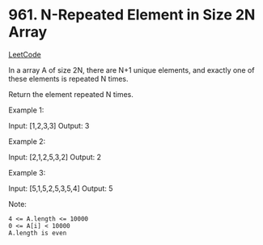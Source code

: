 # 961. N-Repeated Element in Size 2N Array

[LeetCode](https://leetcode.com/problems/n-repeated-element-in-size-2n-array/)

In a array A of size 2N, there are N+1 unique elements, and exactly one of these elements is repeated N times.

Return the element repeated N times.



Example 1:

Input: [1,2,3,3]
Output: 3

Example 2:

Input: [2,1,2,5,3,2]
Output: 2

Example 3:

Input: [5,1,5,2,5,3,5,4]
Output: 5



Note:

    4 <= A.length <= 10000
    0 <= A[i] < 10000
    A.length is even

